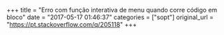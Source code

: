 +++
title = "Erro com função interativa de menu quando corre código em bloco"
date = "2017-05-17 01:46:37"
categories = ["sopt"]
original_url = "https://pt.stackoverflow.com/q/205118"
+++

